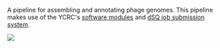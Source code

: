 A pipeline for assembling and annotating phage genomes. This pipeline makes use of the YCRC's [software modules](https://docs.ycrc.yale.edu/clusters-at-yale/applications/modules/) and [dSQ job submission system](https://docs.ycrc.yale.edu/clusters-at-yale/job-scheduling/dsq/).

![](https://github.com/acvill/PhagePipeline/assets/22378512/733872e3-7f00-428a-b444-9c78de050d01)
